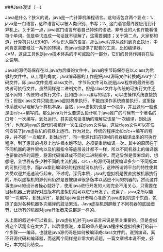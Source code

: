 ###Java漫谈（一）

​    Java是什么？狭义的说，java是一门计算机编程语言。这句话包含两个要点：1、java是一门语言，这种语言可以被人类识别、书写；2、这门语言最终要应用到计算机上。关于第一点，java这门语言有着自己特殊的语法，非专业的人也许能看懂每个单词，但是单词连成一句话就不理解了，这需要训练；关于第二点，大家都知道，计算机只认识0和1，不认识人类的语言，那么java程序从源码到真正执行，中间肯定需要经过一系列的转换，而java也提供了配套的工具，比如编译器、JVM，这些工具也是java技术体系的不可或缺的一部分，它们的具体作用将在后文说明。 

​    Java的源代码保存在以.java为后缀的文件中，java的字节码保存在以.class为后缀的文件中。从工程的角度，java编译器的工作是把java源码文件转换成java字节码文件，即.java文件变成.class文件。 字节码文件可以说是java程序的最终形态或者可执行文件，虽然同样是二进制文件，但是class文件与传统的可执行文件还是不同的：传统的可执行文件，比如由c/c++编写的程序，可以由操作系统直接执行；但是class文件只能由java虚拟机来执行，不能由操作系统直接执行，这里操作系统可以理解为计算机本身。当然，java虚拟机也是一个程序，并且源码一般也是由c/c++编写的。那么java为什么要这么设计呢？java推广的时候有一个著名的口号：一次编写，到处运行。其实这句话准确的理解应该是“一次编译，到处运行”，也就是java的源代码被编译一次生成class文件后，这些class文件可以在任何安装了java虚拟机的机器上运行。作为对比，传统的程序比如c/c++编写的程序，并不能“一次编译，到处运行”，同一套源代码在IBM的机器编译出来的可执行程序，到了惠普的机器上也许根本跑不动，必须要重新编译一次。其中的原因在于不同机器的硬件架构以及机器指令等底层设计都不一样，所以不同机器上的编译器也要做对应的调整，将源代码编译成不同的二进制指令。而这显然是很麻烦的，想想吧，全世界有多少种不同的主流机器，c/c++的源代码就要编译多少个不同版本的可执行程序，而java拿到编译好的程序就可以执行，这种所谓跨平台的特性使其大受欢迎并迅速流行起来。不过呢，深究本质，java的虚拟机是要直接被机器执行的，所以虚拟机的源代码仍然是要被编译很多版本以适应不同的机器的，然而这件事由java的设计者操心就好了，使用java进行开发的人则完全不用关心，只需要在目标机器上安装好对应版本的虚拟机就可以进行开发了。说穿了，java之所以能够“一次编写，到处运行”，是因为java设计者精心准备了java虚拟机这个东西，包揽了面对各种机器多次编译的脏活累活。Java虚拟机则屏蔽了不同机器的底层细节，让所有的机器对java开发者来说都是一样的。

​    从上面的叙述中可以看出，java虚拟机对于java语言来说是至关重要的。但是虚拟机这个话题实在太大了，以后慢慢说，本篇的重点是java程序被虚拟机执行的前一个步骤——编译，也就是java源代码是如何被编译成class文件的。说到编译，离不开源代码和编译器，而这两个同样是非常大的话题，一篇文章根本说不完，好吧，本文就此结束。。